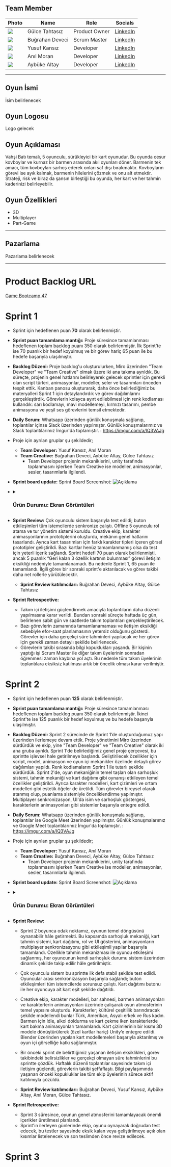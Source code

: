 
## Team Member

| Photo | Name                | Role          | Socials                                                                                   |
|-------|---------------------|---------------|-------------------------------------------------------------------------------------------|
| ![](https://yourdomain.com/burak.jpg) | Gülce Tahtasız | Product Owner  |[LinkedIn](https://www.linkedin.com/in/gülce-tahtasız-528834254/)
| ![](https://yourdomain.com/burak.jpg) | Buğrahan Deveci | Scrum Master  |[LinkedIn](https://www.linkedin.com/in/bghrndvc/)
| ![](https://yourdomain.com/burak.jpg) | Yusuf Kansız | Developer  |[LinkedIn](https://www.linkedin.com/in/yusuf-kans%C4%B1z?utm_source=share&utm_campaign=share_via&utm_content=profile&utm_medium=android_app)
| ![](https://yourdomain.com/burak.jpg) | Anıl Moran | Developer  |[LinkedIn](https://www.linkedin.com/in/an%C4%B1l-moran-a1a736339/)
| ![](https://yourdomain.com/burak.jpg) | Aybüke Altay | Developer  |[LinkedIn](https://www.linkedin.com/in/aybüke-altay-a22736344/)


---

## Oyun İsmi
İsim belirlenecek


## Oyun Logosu

Logo gelecek


## Oyun Açıklaması

Vahşi Batı temalı, 5 oyunculu, sürükleyici bir kart oyunudur. Bu oyunda cesur kovboylar ve kurnaz bir barmen arasında akıl oyunları döner. Barmenin tek amacı, tüm kovboyları sarhoş ederek onları saf dışı bırakmaktır. Kovboyların görevi ise ayık kalmak, barmenin hilelerini çözmek ve onu alt etmektir. Strateji, risk ve biraz da şansın birleştiği bu oyunda, her kart ve her tahmin kaderinizi belirleyebilir.


## Oyun Özellikleri
-  3D
-  Multiplayer
-  Part-Game

---

## Pazarlama

  Pazarlama belirlenecek

---
# Product Backlog URL

[Game Bootcamp 47](https://miro.com/app/board/uXjVIjOALLs=/)

# Sprint 1
- Sprint için hedeflenen puan **70** olarak belirlenmiştir.
- **Sprint puan tamamlama mantığı:** Proje süresince tamamlanması hedeflenen toplam backlog puanı 350 olarak belirlenmiştir. İlk Sprint'te ise 70 puanlık bir hedef koyulmuş ve bir görev hariç 65 puan ile bu hedefe başarıyla ulaşılmıştır.
- **Backlog Düzeni:** Proje backlog'u oluşturulurken, Miro üzerinden "Team Developer" ve "Team Creative" olmak üzere iki ana takıma ayrıldık. Bu süreçte, projenin genel hatlarını belirleyerek gelecek sprintler için gerekli olan script türleri, animasyonlar, modeller, seler ve tasarımları önceden tespit ettik. Kanban panosu oluşturarak, daha önce belirlediğimiz bu materyalleri Sprint 1 için detaylandırdık ve görev dağılımlarını gerçekleştirdik. Görevlerin kolayca ayırt edilebilmesi için renk kodlaması kullandık: sarı kodlamayı, mavi modellemeyi, kırmızı tasarımı, pembe animasyonu ve yeşil ses görevlerini temsil etmektedir. 
- **Daily Scrum:** Whatsapp üzerinden günlük konuşmala sağlanıp, toplantılar içinse Slack üzerinden yapılmıştır. Günlük konuşmalarımız ve Slack toplantılarımız İmgur'da toplamıştır. : https://imgur.com/a/IQ3VAJg
- Proje için ayrılan gruplar şu şekildedir;
  +   **Team Developer:** Yusuf Kansız, Anıl Moran
  +   **Team Creative:** Buğrahan Deveci, Aybüke Altay, Gülce Tahtasız
      + Team Developer projenin mekaniklerini, unity tarafında toplanmasını işlerken Team Creative ise modeller, animasyonlar, sesler, tasarımlarla ilgilendi.
- **Sprint board update:** Sprint Board Screenshot: ![Açıklama](Project_Management/Sprint1/miro.png)
- <details> <summary><h3>Ürün Durumu: Ekran Görüntüleri</h3></summary>
  
   ![Screenshot](Project_Management/Sprint1/kart.jpeg)
   ![Screenshot](Project_Management/Sprint1/modelgörsel.jpeg)
   ![Screenshot](Project_Management/Sprint1/multi.png)
   ![Screenshot](Project_Management/Sprint1/rol.jpeg)
   ![Screenshot](Project_Management/Sprint1/unity.png)
  </details>
  
- **Sprint Review:** Çok oyunculu sistem başarıyla test edildi; buton etkileşimleri tüm istemcilerde senkronize çalıştı. Offline 5 oyunculu rol atama ve tur yönetim sistemi kuruldu. Creative ekip, karakter animasyonlarının prototiplerini oluşturdu, mekânın genel hatlarını tasarlandı. Ayrıca kart tasarımları için farklı karakter tipleri içeren görsel prototipler geliştirildi. Bazı kartlar henüz tamamlanmamış olsa da test için yeterli içerik sağlandı. Sprint hedefi 70 puan olarak belirlenmişti, ancak 5 puanlık “Geri kalan 3 özellik kartının bulunması” görevi iletişim eksikliği nedeniyle tamamlanamadı. Bu nedenle Sprint 1, 65 puan ile tamamlandı.
İlgili görev bir sonraki sprint'e aktarılacak ve görev takibi daha net rollerle yürütülecektir.
  + **Sprint Review katılımcıları:** Buğrahan Deveci, Aybüke Altay, Gülce Tahtasız
- **Sprint Retrospective:**
  - Takım içi iletişimi güçlendirmek amacıyla toplantıların daha düzenli yapılmasına karar verildi. Bundan sonraki süreçte haftada üç gün, belirlenen sabit gün ve saatlerde takım toplantıları gerçekleştirilecek.
  - Bazı görevlerin zamanında tamamlanamaması ve iletişim eksikliği sebebiyle efor-saat planlamasının yetersiz olduğunu gösterdi. Görevler için daha gerçekçi süre tahminleri yapılacak ve her görev için gerekli zaman detaylı şekilde belirlenecek.
  - Görevlerin takibi sırasında bilgi kopuklukları yaşandı. Bir kişinin yaptığı işi Scrum Master ile diğer takım üyelerinin sonradan öğrenmesi zaman kaybına yol açtı. Bu nedenle tüm takım üyelerinin toplantılara eksiksiz katılması artık bir öncelik olması karar verilmiştir.

# Sprint 2
- Sprint için hedeflenen puan **125** olarak belirlenmiştir.
- **Sprint puan tamamlama mantığı:** Proje süresince tamamlanması hedeflenen toplam backlog puanı 350 olarak belirlenmiştir. İkinci Sprint'te ise 125 puanlık bir hedef koyulmuş ve bu hedefe başarıyla ulaşılmıştır.
- **Backlog Düzeni:** Sprint 2 sürecinde de Sprint 1’de oluşturduğumuz yapı üzerinden ilerlemeye devam ettik. Proje yönetimini Miro üzerinden sürdürdük ve ekip, yine "Team Developer" ve "Team Creative" olarak iki ana gruba ayrıldı. Sprint 1'de belirlediğimiz genel proje çerçevesi, bu sprintte işlevsel hale getirilmeye başlandı. Geliştirilecek özellikler için script, model, animasyon ve oyun içi mekanikler özelinde detaylı görev dağılımları yapıldı. Renk kodlamalarını Sprint 1 ile tutarlı şekilde sürdürdük. Sprint 2'de, oyun mekaniğinin temel taşları olan sarhoşluk sistemi, tahmin mekaniği ve kart dağıtımı gibi oynanışı etkileyen temel özellikler geliştirildi. Ayrıca karakter modelleri, kart çizimleri ve ortam modelleri gibi estetik öğeler de üretildi. Tüm görevler bireysel olarak atanmış olup, puanlama sistemiyle önceliklendirme yapılmıştır. Multiplayer senkronizasyon, UI'da isim ve sarhoşluk göstergesi, karakterlerin animasyonları gibi sistemler başarıyla entegre edildi.
- **Daily Scrum:** Whatsapp üzerinden günlük konuşmala sağlanıp, toplantılar ise Google Meet üzerinden yapılmıştır. Günlük konuşmalarımız ve Google Meet toplantılarımız İmgur'da toplamıştır. : https://imgur.com/a/IQ3VAJg
- Proje için ayrılan gruplar şu şekildedir;
  +   **Team Developer:** Yusuf Kansız, Anıl Moran
  +   **Team Creative:** Buğrahan Deveci, Aybüke Altay, Gülce Tahtasız
      + Team Developer projenin mekaniklerini, unity tarafında toplanmasını işlerken Team Creative ise modeller, animasyonlar, sesler, tasarımlarla ilgilendi.
- **Sprint board update:** Sprint Board Screenshot: ![Açıklama](Project_Management/Sprint2/miro2.png)
- <details> <summary><h3>Ürün Durumu: Ekran Görüntüleri</h3></summary>
  
   ![Screenshot](Project_Management/Sprint2/1deste.png)
   ![Screenshot](Project_Management/Sprint2/2deste.png)
   ![Screenshot](Project_Management/Sprint2/3deste.png)
   ![Screenshot](Project_Management/Sprint2/amerikan.png)
   ![Screenshot](Project_Management/Sprint2/rus.png)
   ![Screenshot](Project_Management/Sprint2/türk.png)
   ![Screenshot](Project_Management/Sprint2/çinli.png)
   ![Screenshot](Project_Management/Sprint2/barmen.png)
   ![Screenshot](Project_Management/Sprint2/bar.png)
   ![Screenshot](Project_Management/Sprint2/bargelismis.png)
   ![Screenshot](Project_Management/Sprint2/barmenbakis.jpg)
   ![Screenshot](Project_Management/Sprint2/ic.png)
   ![Screenshot](Project_Management/Sprint2/dis.png)
   ![Screenshot](Project_Management/Sprint2/kartlar.png)
   ![Screenshot](Project_Management/Sprint2/oyncu1.jpg)
   ![Screenshot](Project_Management/Sprint2/oyuncu2.jpg)
  
  </details>
  
- **Sprint Review:**
  + Sprint 2 boyunca odak noktamız, oyunun temel döngüsünü oynanabilir hâle getirmekti. Bu kapsamda sarhoşluk mekaniği, kart tahmin sistemi, kart dağıtımı, rol ve UI gösterimi, animasyonların multiplayer senkronizasyonu gibi etkileşimli yapılar başarıyla tamamlandı. Özellikle tahmin mekanizması ile oyuncu etkileşimi sağlanmış, her oyuncunun kendi sarhoşluk durumu sistem üzerinden dinamik şekilde takip edilir hâle getirilmiştir.

  + Çok oyunculu sistem bu sprintte ilk defa stabil şekilde test edildi. Oyuncular arası senkronizasyon başarıyla sağlandı; buton etkileşimleri tüm istemcilerde sorunsuz çalıştı. Kart dağıtımı butonu ile her oyuncuya ait kart eşit şekilde dağıtıldı.

  + Creative ekip, karakter modelleri, bar sahnesi, barmen animasyonları ve karakterlerin animasyonları üzerinde çalışarak oyun atmosferinin temel yapısını oluşturdu. Karakterler; kültürel çeşitlilik barındıracak şekilde modellendi bunlar Türk, Amerikan, Asyalı erkek ve Rus kadın. Barmen için Idle, alkol doldurma ve kart çekme iken karakterlerde kart bakma animasyonları tamamlandı. Kart çizimlerinin bir kısmı 3D modele dönüştürülerek (özel kartlar hariç) Unity’e entegre edildi. Blender üzerinden yapılan kart modellemeleri başarıyla aktarılmış ve oyun içi görselliğe katkı sağlanmıştır.
  + Bir önceki sprint de belirttiğimiz yaşanan iletişim eksiklikleri, görev takibindeki belirsizlikler ve gerçekçi olmayan süre tahminlerini bu sprintte çözdük. Haftalık düzenli toplantılar sayesinde takım içi iletişim güçlendi, görevlerin takibi şeffaflaştı. Bilgi paylaşımında yaşanan önceki kopukluklar ise tüm ekip üyelerinin sürece aktif katılımıyla çözüldü.
  + **Sprint Review katılımcıları:** Buğrahan Deveci, Yusuf Kansız, Aybüke Altay, Anıl Moran, Gülce Tahtasız.
- **Sprint Retrospective:**
  - Sprint 3 süresince, oyunun genel atmosferini tamamlayacak önemli içerikler üretilmesi planlandı.
  - Sprint'in ilerleyen günlerinde ekip, oyunu oynayarak doğrudan test edecek, bu testler sayesinde eksik kalan veya geliştirilmeye açık olan kısımlar listelenecek ve son teslimden önce revize edilecek.

# Sprint 3
